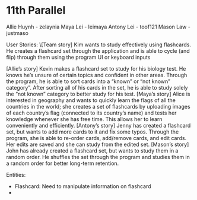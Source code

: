 # 11th Parallel

Allie Huynh - zelaynia
Maya Lei - leimaya
Antony Lei - toof121
Mason Law - justmaso

User Stories:
\\[Team story] Kim wants to study effectively using flashcards. He creates a flashcard set through the application and is able to cycle (and flip) through them using the program UI or keyboard inputs 

[Allie’s story] Kevin makes a flashcard set to study for his biology test. He knows he’s unsure of certain topics and confident in other areas. Through the program, he is able to sort cards into a “known” or “not known” category”. After sorting all of his cards in the set, he is able to study solely the “not known” category to better study for his test.
[Maya’s story] Alice is interested in geography and wants to quickly learn the flags of all the countries in the world; she creates a set of flashcards by uploading images of each country’s flag (connected to its country’s name) and tests her knowledge whenever she has free time. This allows her to learn conveniently and efficiently.
[Antony’s story] Jenny has created a flashcard set, but wants to add more cards to it and fix some typos. Through the program, she is able to re-order cards, add/remove cards, and edit cards. Her edits are saved and she can study from the edited set.
[Mason’s story] John has already created a flashcard set, but wants to study them in a random order. He shuffles the set through the program and studies them in a random order for better long-term retention.

Entities:
- Flashcard: Need to manipulate information on flashcard
- 
